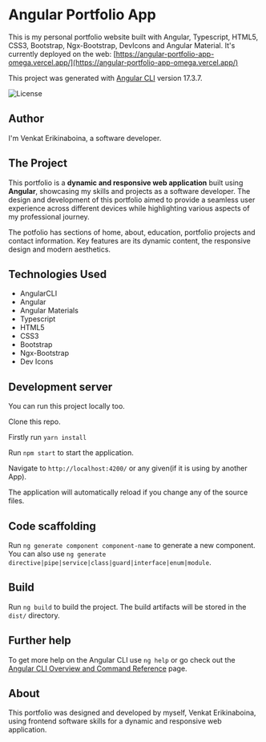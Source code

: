 # Angular Portfolio App

This is my personal portfolio website built with Angular, Typescript, HTML5, CSS3, Bootstrap, Ngx-Bootstrap, DevIcons and Angular Material. It's currently deployed on the web: [https://angular-portfolio-app-omega.vercel.app/](https://angular-portfolio-app-omega.vercel.app/)


This project was generated with [Angular CLI](https://github.com/angular/angular-cli) version 17.3.7.

![License](https://img.shields.io/badge/license-MIT-blue.svg)

## Author

I'm Venkat Erikinaboina, a software developer.

## The Project

This portfolio is a **dynamic and responsive web application** built using **Angular**, showcasing my skills and projects as a software developer. The design and development of this portfolio aimed to provide a seamless user experience across different devices while highlighting various aspects of my professional journey. 

The potfolio has sections of home, about, education, portfolio projects and contact information. Key features are its dynamic content, the responsive design and modern aesthetics.

## Technologies Used

- AngularCLI
- Angular
- Angular Materials
- Typescript
- HTML5
- CSS3
- Bootstrap
- Ngx-Bootstrap
- Dev Icons

## Development server

You can run this project locally too.

Clone this repo.

Firstly run `yarn install`

Run `npm start` to start the application. 

Navigate to `http://localhost:4200/` or any given(if it is using by another App). 

The application will automatically reload if you change any of the source files.

## Code scaffolding

Run `ng generate component component-name` to generate a new component. You can also use `ng generate directive|pipe|service|class|guard|interface|enum|module`.

## Build

Run `ng build` to build the project. The build artifacts will be stored in the `dist/` directory.

## Further help

To get more help on the Angular CLI use `ng help` or go check out the [Angular CLI Overview and Command Reference](https://angular.io/cli) page.

## About

This portfolio was designed and developed by myself, Venkat Erikinaboina, using frontend software skills for a dynamic and responsive web application.

